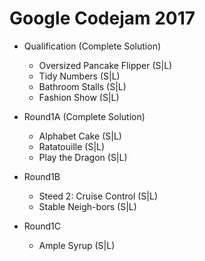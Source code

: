 

# Google Codejam 2017
- Qualification (Complete Solution)
  - Oversized Pancake Flipper (S|L)
  - Tidy Numbers (S|L)
  - Bathroom Stalls (S|L)
  - Fashion Show (S|L)

- Round1A (Complete Solution)
  - Alphabet Cake (S|L)
  - Ratatouille (S|L)
  - Play the Dragon (S|L)

- Round1B
  - Steed 2: Cruise Control (S|L)
  - Stable Neigh-bors (S|L)
  
- Round1C
  - Ample Syrup (S|L)
 
